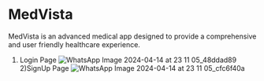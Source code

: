 # MedVista
MedVista is an advanced medical app designed to provide a comprehensive and user friendly healthcare experience.
1) Login Page
   ![WhatsApp Image 2024-04-14 at 23 11 05_48ddad89](https://github.com/surajjaiswar2003/MedVista/assets/114589484/65fdd62e-b3a2-40c0-800c-ef9e293c2a50)
2)SignUp Page
   ![WhatsApp Image 2024-04-14 at 23 11 05_cfc6f40a](https://github.com/surajjaiswar2003/MedVista/assets/114589484/15ef0a41-be26-4570-ad66-9d9ccbdb9c29)

   

